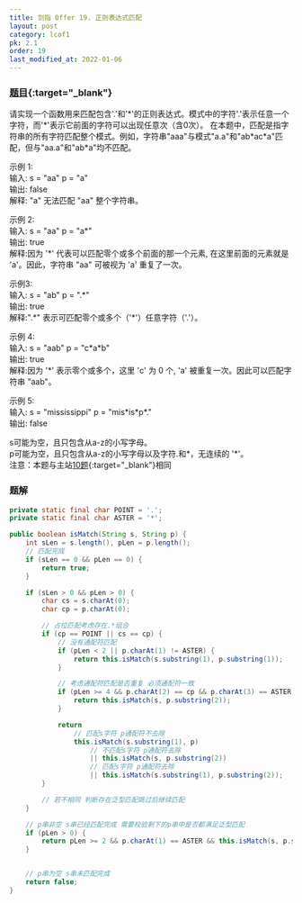 ```yaml
---
title: 剑指 Offer 19. 正则表达式匹配
layout: post
category: lcof1
pk: 2.1
order: 19
last_modified_at: 2022-01-06
---
```


### [题目](https://leetcode.cn/problems/zheng-ze-biao-da-shi-pi-pei-lcof/){:target="_blank"}

请实现一个函数用来匹配包含'.'和'\*'的正则表达式。模式中的字符'.'表示任意一个字符，而'\*'表示它前面的字符可以出现任意次（含0次）。
在本题中，匹配是指字符串的所有字符匹配整个模式。例如，字符串"aaa"与模式"a.a"和"ab\*ac\*a"匹配，但与"aa.a"和"ab\*a"均不匹配。

示例 1:  
输入: s = "aa" p = "a"  
输出: false  
解释: "a" 无法匹配 "aa" 整个字符串。  

示例 2:  
输入: s = "aa" p = "a\*"  
输出: true  
解释:因为 '\*' 代表可以匹配零个或多个前面的那一个元素, 在这里前面的元素就是 'a'。因此，字符串 "aa" 可被视为 'a' 重复了一次。

示例3:  
输入: s = "ab" p = ".\*"  
输出: true  
解释:".\*" 表示可匹配零个或多个（'\*'）任意字符（'.'）。

示例 4:  
输入: s = "aab" p = "c\*a\*b"  
输出: true  
解释:因为 '\*' 表示零个或多个，这里 'c' 为 0 个, 'a' 被重复一次。因此可以匹配字符串 "aab"。

示例 5:  
输入: s = "mississippi" p = "mis\*is\*p\*."  
输出: false  

s可能为空，且只包含从a-z的小写字母。  
p可能为空，且只包含从a-z的小写字母以及字符.和\*，无连续的 '\*'。  
注意：本题与主站[10题](https://leetcode.cn/problems/regular-expression-matching/){:target="_blank"}相同

### 题解

```java
private static final char POINT = '.';
private static final char ASTER = '*';

public boolean isMatch(String s, String p) {
    int sLen = s.length(), pLen = p.length();
    // 匹配完成
    if (sLen == 0 && pLen == 0) {
        return true;
    }

    if (sLen > 0 && pLen > 0) {
        char cs = s.charAt(0);
        char cp = p.charAt(0);

        // 占位匹配考虑存在.*组合
        if (cp == POINT || cs == cp) {
            // 没有通配符匹配
            if (pLen < 2 || p.charAt(1) != ASTER) {
                return this.isMatch(s.substring(1), p.substring(1));
            }

            // 考虑通配符匹配是否重复 必须通配符一致
            if (pLen >= 4 && p.charAt(2) == cp && p.charAt(3) == ASTER) {
                return this.isMatch(s, p.substring(2));
            }

            return
                // 匹配s字符 p通配符不去除
                this.isMatch(s.substring(1), p)
                    // 不匹配s字符 p通配符去除
                    || this.isMatch(s, p.substring(2))
                    // 匹配s字符 p通配符去除
                    || this.isMatch(s.substring(1), p.substring(2));
        }

        // 若不相同 判断存在泛型匹配跳过后继续匹配
    }

    // p串非空 s串已经匹配完成 需要校验剩下的p串中是否都满足泛型匹配
    if (pLen > 0) {
        return pLen >= 2 && p.charAt(1) == ASTER && this.isMatch(s, p.substring(2));
    }


    // p串为空 s串未匹配完成
    return false;
}
```
